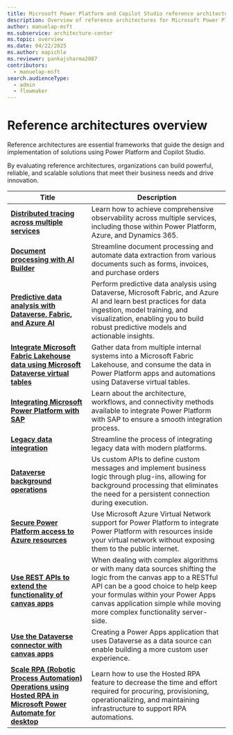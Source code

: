 ```yaml
---
title: Microsoft Power Platform and Copilot Studio reference architectures overview
description: Overview of reference architectures for Microsoft Power Platform and Copilot Studio
author: manuelap-msft
ms.subservice: architecture-center
ms.topic: overview
ms.date: 04/22/2025
ms.author: mapichle
ms.reviewer: pankajsharma2087
contributors: 
  - manuelap-msft
search.audienceType: 
  - admin
  - flowmaker
---
```


# Reference architectures overview

Reference architectures are essential frameworks that guide the design and implementation of solutions using Power Platform and Copilot Studio.

By evaluating reference architectures, organizations can build powerful, reliable, and scalable solutions that meet their business needs and drive innovation.

| Title | Description |
| --- | --- |
| **[Distributed tracing across multiple services](distributed-tracing.md)** | Learn how to achieve comprehensive observability across multiple services, including those within Power Platform, Azure, and Dynamics 365. |
| **[Document processing with AI Builder](ai-document-processing.md)** | Streamline document processing and automate data extraction from various documents such as forms, invoices, and purchase orders |
| **[Predictive data analysis with Dataverse, Fabric, and Azure AI](ai-predictive-data-analysis.md)** | Perform predictive data analysis using Dataverse, Microsoft Fabric, and Azure AI and learn best practices for data ingestion, model training, and visualization, enabling you to build robust predictive models and actionable insights. |
| **[​Integrate Microsoft Fabric Lakehouse data using Microsoft Dataverse virtual tables](app-integrate-lakehouse.md)** | Gather data from multiple internal systems into a Microsoft Fabric Lakehouse, and consume the data in Power Platform apps and automations using Dataverse virtual tables. |
| **[Integrating Microsoft Power Platform with SAP](arch-pattern-sap.md)** | Learn about the architecture, workflows, and connectivity methods available to integrate Power Platform with SAP to ensure a smooth integration process. |
| **[Legacy data integration](../reference-architectures/app-legacy-data-integration.md)** | Streamline the process of integrating legacy data with modern platforms. |
| **[Dataverse background operations](dataverse-background-operations.md)** | Us custom APIs to define custom messages and implement business logic through plug-ins, allowing for background processing that eliminates the need for a persistent connection during execution. |
| **[Secure Power Platform access to Azure resources](secure-access-azure-resources.md)** | Use Microsoft Azure Virtual Network support for Power Platform to integrate Power Platform with resources inside your virtual network without exposing them to the public internet. |
| **[Use REST APIs to extend the functionality of canvas apps](custom-connector-canvas.md)** | When dealing with complex algorithms or with many data sources shifting the logic from the canvas app to a RESTful API can be a good choice to help keep your formulas within your  Power Apps canvas application simple while moving more complex functionality server-side. |
| **[​Use the Dataverse connector with canvas apps​](dataverse-canvas-app.md)** | Creating a Power Apps application that uses Dataverse as a data source can enable building a more custom user experience. |
| **[​Scale RPA (Robotic Process Automation) Operations using Hosted RPA in Microsoft Power Automate for desktop​](rpa-scale-operations.md)** | Learn how to use the Hosted RPA feature to decrease the time and effort required for procuring, provisioning, operationalizing, and maintaining infrastructure to support RPA automations. |